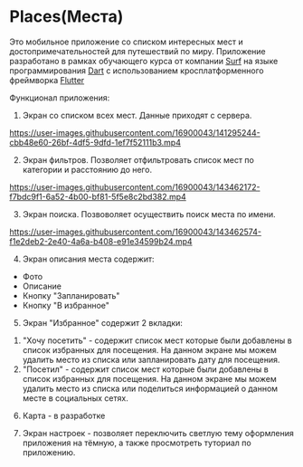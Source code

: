 # Places(Места)

Это мобильное приложение со списком интересных мест и достопримечательностей для путешествий по миру.
Приложение разработано в рамках обучающего курса от компании [Surf](https://education.surf.ru/) на языке программирования [Dart](https://dart.dev/) с использованием кросплатформенного фреймворка [Flutter](https://flutter.dev/)

Функционал приложения:
1) Экран со списком всех мест. Данные приходят с сервера.



https://user-images.githubusercontent.com/16900043/141295244-cbb48e60-26bf-4df5-9dfd-1ef7f52111b3.mp4



2) Экран фильтров. Позволяет отфильтровать список мест по категории и расстоянию до него.


https://user-images.githubusercontent.com/16900043/143462172-f7bdc9f1-6a52-4b00-bf81-5f5e8c2bd382.mp4




3) Экран поиска. Позвоволяет осуществить поиск места по имени.


https://user-images.githubusercontent.com/16900043/143462574-f1e2deb2-2e40-4a6a-b408-e91e34599b24.mp4




4) Экран описания места содержит: 
  - Фото
  - Описание
  - Кнопку "Запланировать"
  - Кнопку "В избранное"

5) Экран "Избранное" содержит 2 вкладки:
  1. "Хочу посетить" - содержит список мест которые были добавлены в список избранных для посещения. На данном экране мы можем удалить место из списка или запланировать дату для посещения.
  2. "Посетил" - содержит список мест которые были добавлены в список избранных для посещения. На данном экране мы можем удалить место из списка или поделиться информацией о данном месте в социальных сетях.

6) Карта - в разработке

7) Экран настроек - позволяет переключить светлую тему оформления приложения на тёмную, а также просмотреть туториал по приложению.


